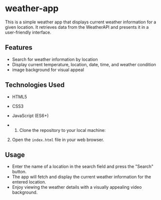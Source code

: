 # weather-app

This is a simple weather app that displays current weather information for a given location. It retrieves data from the WeatherAPI and presents it in a user-friendly interface.

## Features

- Search for weather information by location
- Display current temperature, location, date, time, and weather condition
- image background for visual appeal

## Technologies Used

- HTML5
- CSS3
- JavaScript (ES6+)

- 1. Clone the repository to your local machine:

2. Open the `index.html` file in your web browser.

## Usage

- Enter the name of a location in the search field and press the "Search" button.
- The app will fetch and display the current weather information for the entered location.
- Enjoy viewing the weather details with a visually appealing video background.

